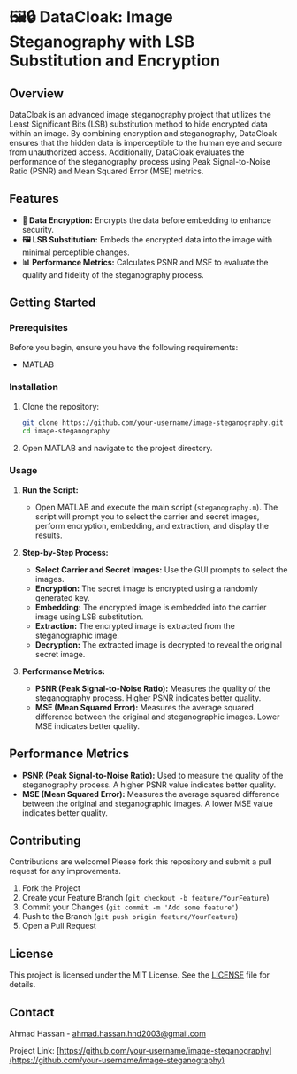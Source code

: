# 🖼️🔒 DataCloak: Image Steganography with LSB Substitution and Encryption

## Overview

DataCloak is an advanced image steganography project that utilizes the Least Significant Bits (LSB) substitution method to hide encrypted data within an image. By combining encryption and steganography, DataCloak ensures that the hidden data is imperceptible to the human eye and secure from unauthorized access. Additionally, DataCloak evaluates the performance of the steganography process using Peak Signal-to-Noise Ratio (PSNR) and Mean Squared Error (MSE) metrics.

## Features

- **🔐 Data Encryption:** Encrypts the data before embedding to enhance security.
- **🖼️ LSB Substitution:** Embeds the encrypted data into the image with minimal perceptible changes.
- **📊 Performance Metrics:** Calculates PSNR and MSE to evaluate the quality and fidelity of the steganography process.

## Getting Started

### Prerequisites

Before you begin, ensure you have the following requirements:

- MATLAB

### Installation

1. Clone the repository:
    ```bash
    git clone https://github.com/your-username/image-steganography.git
    cd image-steganography
    ```

2. Open MATLAB and navigate to the project directory.

### Usage

1. **Run the Script:**
    - Open MATLAB and execute the main script (`steganography.m`). The script will prompt you to select the carrier and secret images, perform encryption, embedding, and extraction, and display the results.

2. **Step-by-Step Process:**
    - **Select Carrier and Secret Images:** Use the GUI prompts to select the images.
    - **Encryption:** The secret image is encrypted using a randomly generated key.
    - **Embedding:** The encrypted image is embedded into the carrier image using LSB substitution.
    - **Extraction:** The encrypted image is extracted from the steganographic image.
    - **Decryption:** The extracted image is decrypted to reveal the original secret image.

3. **Performance Metrics:**
    - **PSNR (Peak Signal-to-Noise Ratio):** Measures the quality of the steganography process. Higher PSNR indicates better quality.
    - **MSE (Mean Squared Error):** Measures the average squared difference between the original and steganographic images. Lower MSE indicates better quality.


## Performance Metrics

- **PSNR (Peak Signal-to-Noise Ratio):** Used to measure the quality of the steganography process. A higher PSNR value indicates better quality.
- **MSE (Mean Squared Error):** Measures the average squared difference between the original and steganographic images. A lower MSE value indicates better quality.

## Contributing

Contributions are welcome! Please fork this repository and submit a pull request for any improvements.

1. Fork the Project
2. Create your Feature Branch (`git checkout -b feature/YourFeature`)
3. Commit your Changes (`git commit -m 'Add some feature'`)
4. Push to the Branch (`git push origin feature/YourFeature`)
5. Open a Pull Request

## License

This project is licensed under the MIT License. See the [LICENSE](LICENSE) file for details.

## Contact

Ahmad Hassan - [ahmad.hassan.hnd2003@gmail.com](mailto:your-email@example.com)

Project Link: [https://github.com/your-username/image-steganography](https://github.com/your-username/image-steganography)


